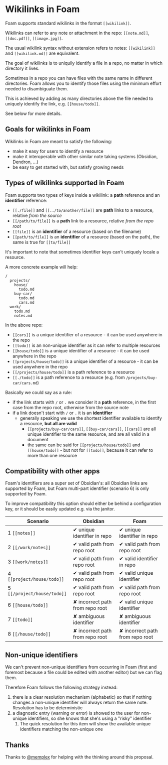 # Wikilinks in Foam

Foam supports standard wikilinks in the format `[[wikilink]]`.

Wikilinks can refer to any note or attachment in the repo: `[[note.md]]`, `[[doc.pdf]]`, `[[image.jpg]]`.

The usual wikilink syntax without extension refers to notes: `[[wikilink]]` and `[[wikilink.md]]` are equivalent.

The goal of wikilinks is to uniquily identify a file in a repo, no matter in which directory it lives.

Sometimes in a repo you can have files with the same name in different directories.
Foam allows you to identify those files using the minimum effort needed to disambiguate them.

This is achieved by adding as many directories above the file needed to uniquely identify the link, e.g. `[[house/todo]]`.

See below for more details.

## Goals for wikilinks in Foam

Wikilinks in Foam are meant to satisfy the following:
- make it easy for users to identify a resource
- make it interoperable with other similar note taking systems (Obsidian, Dendron, ...)
- be easy to get started with, but satisfy growing needs

## Types of wikilinks supported in Foam

Foam supports two types of keys inside a wikilink: a **path** reference and an **identifier** reference:

- `[[./file]]` and `[[../to/another/file]]` are **path** links to a resource, relative _from the source_
- `[[/path/to/file]]` is a **path** link to a resource, relative _from the repo root_
- `[[file]]` is an **identifier** of a resource (based on the filename)
- `[[path/to/file]]` is an **identifier** of a resource (based on the path), the same is true for `[[to/file]]`

It's important to note that sometimes identifier keys can't uniquely locale a resource.

A more concrete example will help:

```
/
  projects/
    house/
      todo.md
    buy-car/
      todo.md
      cars.md
  work/
    todo.md
    notes.md
```

In the above repo:

- `[[cars]]` is a unique identifier of a resource - it can be used anywhere in the repo
- `[[todo]]` is an non-unique identifier as it can refer to multiple resources
- `[[house/todo]]` is a unique identifier of a resource - it can be used anywhere in the repo
- `[[projects/house/todo]]` is a unique identifier of a resource - it can be used anywhere in the repo
- `[[/projects/house/todo]]` is a path reference to a resource
- `[[./todo]]` is a path reference to a resource (e.g. from `/projects/buy-car/cars.md`)

Basically we could say as a rule:

- if the link starts with `/` or `.` we consider it a **path** reference, in the first case from the repo root, otherwise from the source note
- if a link doesn't start with `/` or `.` it is an **identifier**
  - generally speaking we use the shortest identifier available to identify a resource, **but all are valid**
    - `[[projects/buy-car/cars]]`, `[[buy-car/cars]]`, `[[cars]]` are all unique identifier to the same resource, and are all valid in a document
    - the same can be said for `[[projects/house/todo]]` and `[[house/todo]]` - but not for `[[todo]]`, because it can refer to more than one resource

## Compatibility with other apps

Foam's identifiers are a super set of Obsidian's: all Obsidian links are supported by Foam, but Foam multi-part identifier (scenario 6) is only supported by Foam.

To improve compatibility this option should either be behind a configuration key, or it should be easily updated e.g. via the janitor.

| Scenario                    | Obsidian                        | Foam                            |
| --------------------------- | ------------------------------- | ------------------------------- |
| 1 `[[notes]]`               | ✔ unique identifier in repo     | ✔ unique identifier in repo     |
| 2 `[[/work/notes]]`         | ✔ valid path from repo root     | ✔ valid path from repo root     |
| 3 `[[work/notes]]`          | ✔ valid path from repo root     | ✔ valid identifier in repo      |
| 4 `[[project/house/todo]]`  | ✔ valid path from repo root     | ✔ valid unique identifier       |
| 5 `[[/project/house/todo]]` | ✔ valid path from repo root     | ✔ valid path from repo root     |
| 6 `[[house/todo]]`          | ✘ incorrect path from repo root | ✔ valid unique identifier       |
| 7 `[[todo]]`                | ✘ ambiguous identifier          | ✘ ambiguous identifier          |
| 8 `[[/house/todo]]`         | ✘ incorrect path from repo root | ✘ incorrect path from repo root |

## Non-unique identifiers

We can't prevent non-unique identifiers from occurring in Foam (first and foremost because a file could be edited with another editor) but we can flag them. 

Therefore Foam follows the following strategy instead:

1. there is a clear resolution mechanism (alphabetic) so that if nothing changes a non-unique identifier will always return the same note. Resolution has to be deterministic
2. a diagnostic entry (warning or error) is showed to the user for non-unique identifiers, so she knows that she's using a "risky" identifier
   1. The quick resolution for this item will show the available unique identifiers matching the non-unique one

## Thanks 

Thanks to [@memplex](https://github.com/memeplex) for helping with the thinking around this proposal.